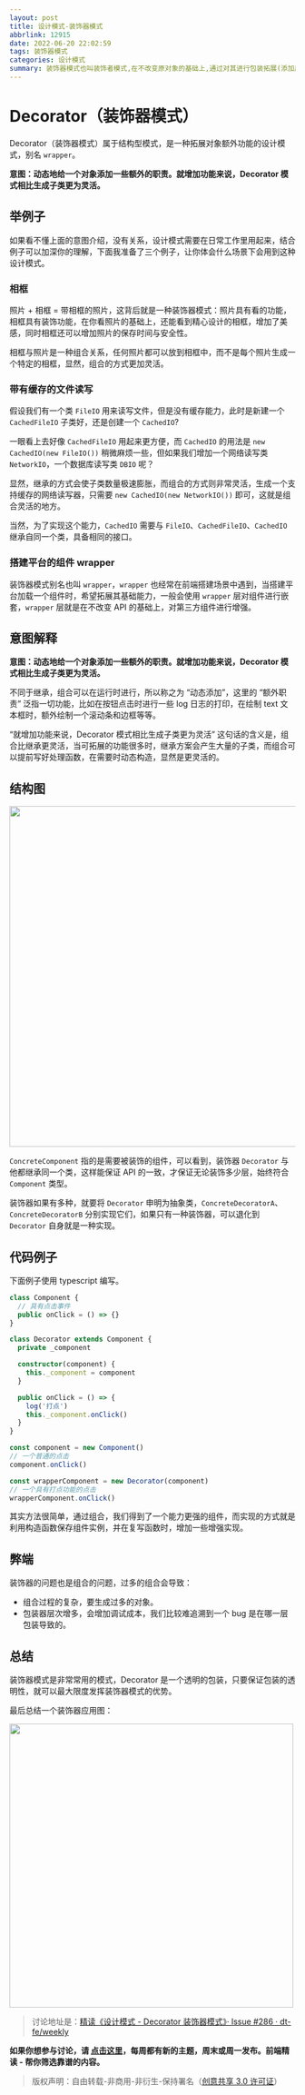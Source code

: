 ```yaml
---
layout: post
title: 设计模式-装饰器模式
abbrlink: 12915
date: 2022-06-20 22:02:59
tags: 装饰器模式
categories: 设计模式
summary: 装饰器模式也叫装饰者模式,在不改变原对象的基础上,通过对其进行包装拓展(添加属性或者方法)使原有对象可以满足对象可以满足用户的更复杂需求.
---
```


# Decorator（装饰器模式）

Decorator（装饰器模式）属于结构型模式，是一种拓展对象额外功能的设计模式，别名 `wrapper`。

**意图：动态地给一个对象添加一些额外的职责。就增加功能来说，Decorator 模式相比生成子类更为灵活。**

## 举例子

如果看不懂上面的意图介绍，没有关系，设计模式需要在日常工作里用起来，结合例子可以加深你的理解，下面我准备了三个例子，让你体会什么场景下会用到这种设计模式。

### 相框

照片 + 相框 = 带相框的照片，这背后就是一种装饰器模式：照片具有看的功能，相框具有装饰功能，在你看照片的基础上，还能看到精心设计的相框，增加了美感，同时相框还可以增加照片的保存时间与安全性。

相框与照片是一种组合关系，任何照片都可以放到相框中，而不是每个照片生成一个特定的相框，显然，组合的方式更加灵活。

### 带有缓存的文件读写

假设我们有一个类 `FileIO` 用来读写文件，但是没有缓存能力，此时是新建一个 `CachedFileIO` 子类好，还是创建一个 `CachedIO`?

一眼看上去好像 `CachedFileIO` 用起来更方便，而 `CachedIO` 的用法是 `new CachedIO(new FileIO())` 稍微麻烦一些，但如果我们增加一个网络读写类 `NetworkIO`，一个数据库读写类 `DBIO` 呢？

显然，继承的方式会使子类数量极速膨胀，而组合的方式则非常灵活，生成一个支持缓存的网络读写器，只需要 `new CachedIO(new NetworkIO())` 即可，这就是组合灵活的地方。

当然，为了实现这个能力，`CachedIO` 需要与 `FileIO`、`CachedFileIO`、`CachedIO` 继承自同一个类，具备相同的接口。

### 搭建平台的组件 wrapper

装饰器模式别名也叫 `wrapper`，`wrapper` 也经常在前端搭建场景中遇到，当搭建平台加载一个组件时，希望拓展其基础能力，一般会使用 `wrapper` 层对组件进行嵌套，`wrapper` 层就是在不改变 API 的基础上，对第三方组件进行增强。

## 意图解释

**意图：动态地给一个对象添加一些额外的职责。就增加功能来说，Decorator 模式相比生成子类更为灵活。**

不同于继承，组合可以在运行时进行，所以称之为 “动态添加”，这里的 “额外职责” 泛指一切功能，比如在按钮点击时进行一些 log 日志的打印，在绘制 text 文本框时，额外绘制一个滚动条和边框等等。

“就增加功能来说，Decorator 模式相比生成子类更为灵活” 这句话的含义是，组合比继承更灵活，当可拓展的功能很多时，继承方案会产生大量的子类，而组合可以提前写好处理函数，在需要时动态构造，显然是更灵活的。

## 结构图

<img width=600 src="https://img.alicdn.com/tfs/TB1cmhe3FY7gK0jSZKzXXaikpXa-1624-688.png">

`ConcreteComponent` 指的是需要被装饰的组件，可以看到，装饰器 `Decorator` 与他都继承同一个类，这样能保证 API 的一致，才保证无论装饰多少层，始终符合 `Component` 类型。

装饰器如果有多种，就要将 `Decorator` 申明为抽象类，`ConcreteDecoratorA`、`ConcreteDecoratorB` 分别实现它们，如果只有一种装饰器，可以退化到 `Decorator` 自身就是一种实现。

## 代码例子

下面例子使用 typescript 编写。

```typescript
class Component {
  // 具有点击事件
  public onClick = () => {}
}

class Decorator extends Component {
  private _component

  constructor(component) {
    this._component = component
  }

  public onClick = () => {
    log('打点')
    this._component.onClick()
  }
}

const component = new Component()
// 一个普通的点击
component.onClick()

const wrapperComponent = new Decorator(component)
// 一个具有打点功能的点击
wrapperComponent.onClick()
```

其实方法很简单，通过组合，我们得到了一个能力更强的组件，而实现的方式就是利用构造函数保存组件实例，并在复写函数时，增加一些增强实现。

## 弊端

装饰器的问题也是组合的问题，过多的组合会导致：

- 组合过程的复杂，要生成过多的对象。
- 包装器层次增多，会增加调试成本，我们比较难追溯到一个 bug 是在哪一层包装导致的。

## 总结

装饰器模式是非常常用的模式，Decorator 是一个透明的包装，只要保证包装的透明性，就可以最大限度发挥装饰器模式的优势。

最后总结一个装饰器应用图：

<img width=500 src="https://img.alicdn.com/tfs/TB1wlpgqPMZ7e4jSZFOXXX7epXa-1232-478.png">

> 讨论地址是：[精读《设计模式 - Decorator 装饰器模式》· Issue #286 · dt-fe/weekly](https://github.com/dt-fe/weekly/issues/286)

**如果你想参与讨论，请 [点击这里](https://github.com/dt-fe/weekly)，每周都有新的主题，周末或周一发布。前端精读 - 帮你筛选靠谱的内容。**

> 版权声明：自由转载-非商用-非衍生-保持署名（[创意共享 3.0 许可证](https://creativecommons.org/licenses/by-nc-nd/3.0/deed.zh)）